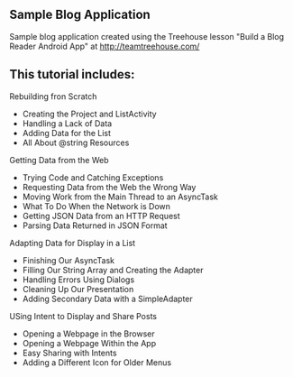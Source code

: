 Sample Blog Application
-----------------------

Sample blog application created using the Treehouse lesson "Build a Blog Reader Android App" at http://teamtreehouse.com/

This tutorial includes:
-----------------------
Rebuilding fron Scratch
  - Creating the Project and ListActivity
  - Handling a Lack of Data
  - Adding Data for the List
  - All About @string Resources

Getting Data from the Web
  - Trying Code and Catching Exceptions
  - Requesting Data from the Web the Wrong Way
  - Moving Work from the Main Thread to an AsyncTask
  - What To Do When the Network is Down
  - Getting JSON Data from an HTTP Request
  - Parsing Data Returned in JSON Format

Adapting Data for Display in a List
  - Finishing Our AsyncTask
  - Filling Our String Array and Creating the Adapter
  - Handling Errors Using Dialogs
  - Cleaning Up Our Presentation
  - Adding Secondary Data with a SimpleAdapter
  
USing Intent to Display and Share Posts
  - Opening a Webpage in the Browser
  - Opening a Webpage Within the App
  - Easy Sharing with Intents
  - Adding a Different Icon for Older Menus  
